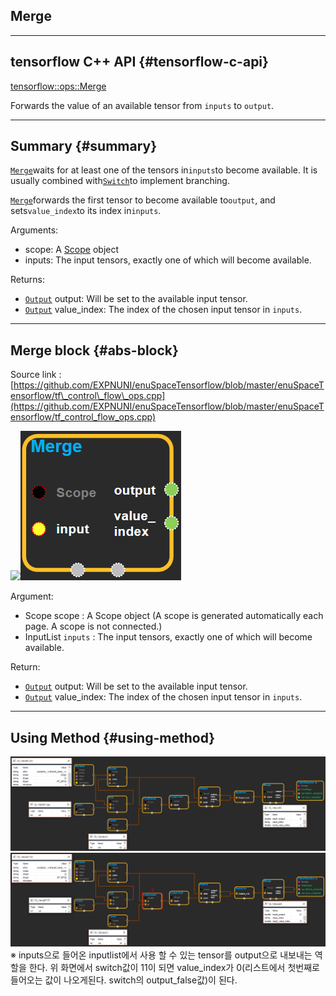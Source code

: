 ## Merge

---

## tensorflow C++ API {#tensorflow-c-api}

[tensorflow::ops::Merge](https://www.tensorflow.org/api_docs/cc/class/tensorflow/ops/merge.html)

Forwards the value of an available tensor from `inputs` to `output`.

---

## Summary {#summary}

[`Merge`](https://www.tensorflow.org/api_docs/cc/class/tensorflow/ops/merge.html#classtensorflow_1_1ops_1_1_merge)waits for at least one of the tensors in`inputs`to become available. It is usually combined with[`Switch`](https://www.tensorflow.org/api_docs/cc/class/tensorflow/ops/switch.html#classtensorflow_1_1ops_1_1_switch)to implement branching.

[`Merge`](https://www.tensorflow.org/api_docs/cc/class/tensorflow/ops/merge.html#classtensorflow_1_1ops_1_1_merge)forwards the first tensor to become available to`output`, and sets`value_index`to its index in`inputs`.

Arguments:

* scope: A [Scope](https://www.tensorflow.org/api_docs/cc/class/tensorflow/scope.html#classtensorflow_1_1_scope) object
* inputs: The input tensors, exactly one of which will become available.

Returns:

* [`Output`](https://www.tensorflow.org/api_docs/cc/class/tensorflow/output.html#classtensorflow_1_1_output) output: Will be set to the available input tensor.
* [`Output`](https://www.tensorflow.org/api_docs/cc/class/tensorflow/output.html#classtensorflow_1_1_output) value\_index: The index of the chosen input tensor in `inputs`.

---

## Merge block {#abs-block}

Source link :[https://github.com/EXPNUNI/enuSpaceTensorflow/blob/master/enuSpaceTensorflow/tf\_control\_flow\_ops.cpp](https://github.com/EXPNUNI/enuSpaceTensorflow/blob/master/enuSpaceTensorflow/tf_control_flow_ops.cpp)

![](/assets/tf_control_flow_ops/merge1.png)![](/assets/control_flow_ops/merge1.png)

Argument:

* Scope scope : A Scope object \(A scope is generated automatically each page. A scope is not connected.\)
* InputList `inputs` :  The input tensors, exactly one of which will become available.

Return:

* [`Output`](https://www.tensorflow.org/api_docs/cc/class/tensorflow/output.html#classtensorflow_1_1_output) output: Will be set to the available input tensor.
* [`Output`](https://www.tensorflow.org/api_docs/cc/class/tensorflow/output.html#classtensorflow_1_1_output) value\_index: The index of the chosen input tensor in `inputs`.

---

## Using Method {#using-method}

![](/assets/control_flow_ops/loopcond2.png)![](/assets/control_flow_ops/loopcond3.png)※ inputs으로 들어온 inputlist에서 사용 할 수 있는 tensor를 output으로 내보내는 역할을 한다. 위 화면에서 switch값이 11이 되면 value\_index가 0\(리스트에서 첫번째로 들어오는 값이 나오게된다. switch의 output\_false값\)이 된다. 

